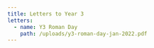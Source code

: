 ```yaml
---
title: Letters to Year 3
letters:
  - name: Y3 Roman Day
    path: /uploads/y3-roman-day-jan-2022.pdf
---
```

